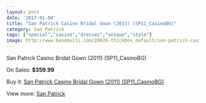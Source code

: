 ```yaml
---
layout: post
date: '2017-01-04'
title: "San Patrick Casino Bridal Gown (2011) (SP11_CasinoBG)"
category: San Patrick
tags: ["special","casino","dresses","unique","style"]
image: http://www.benemulti.com/20026-thickbox_default/san-patrick-casino-bridal-gown-2011-sp11casinobg.jpg
---
```

San Patrick Casino Bridal Gown (2011) (SP11_CasinoBG)

On Sales: **$359.99**
<a href="https://www.benemulti.com/en/san-patrick/7543-san-patrick-casino-bridal-gown-2011-sp11casinobg.html"><amp-img layout="responsive" width="600" height="600" src="//www.benemulti.com/20026-thickbox_default/san-patrick-casino-bridal-gown-2011-sp11casinobg.jpg" alt="San Patrick Casino Bridal Gown (2011) (SP11_CasinoBG) 0" /></a>
<a href="https://www.benemulti.com/en/san-patrick/7543-san-patrick-casino-bridal-gown-2011-sp11casinobg.html"><amp-img layout="responsive" width="600" height="600" src="//www.benemulti.com/20028-thickbox_default/san-patrick-casino-bridal-gown-2011-sp11casinobg.jpg" alt="San Patrick Casino Bridal Gown (2011) (SP11_CasinoBG) 1" /></a>
<a href="https://www.benemulti.com/en/san-patrick/7543-san-patrick-casino-bridal-gown-2011-sp11casinobg.html"><amp-img layout="responsive" width="600" height="600" src="//www.benemulti.com/20027-thickbox_default/san-patrick-casino-bridal-gown-2011-sp11casinobg.jpg" alt="San Patrick Casino Bridal Gown (2011) (SP11_CasinoBG) 2" /></a>

Buy it: [San Patrick Casino Bridal Gown (2011) (SP11_CasinoBG)](https://www.benemulti.com/en/san-patrick/7543-san-patrick-casino-bridal-gown-2011-sp11casinobg.html "San Patrick Casino Bridal Gown (2011) (SP11_CasinoBG)")

View more: [San Patrick](https://www.benemulti.com/en/61-san-patrick "San Patrick")